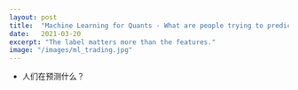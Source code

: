 ```yaml
---
layout: post
title:  "Machine Learning for Quants - What are people trying to predict?"
date:   2021-03-20
excerpt: "The label matters more than the features."
image: "/images/ml_trading.jpg"
---
```



- 人们在预测什么？

